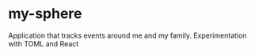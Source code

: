 # my-sphere
Application that tracks events around me and my family. Experimentation with TOML and React

